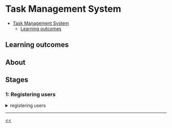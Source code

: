 # Task Management System

- [Task Management System](#task-management-system)
  - [Learning outcomes](#learning-outcomes)

## Learning outcomes

## About

## Stages
### 1: Registering users
<details>
<summary>registering users</summary>

#### 1.1 Description
In a task management system, you'll often be working with multiple users. Therefore, it's useful to begin by setting up the user registration process and API access. It's important you store user data in a database right from the start and set up the project accordingly.

You should provide a REST API for users. Now, you need to create two endpoints, one for user registration and another one for testing access control. Using Spring Security, you can secure these endpoints. To carry out tests, you should set up Spring Security correctly:

```java
@Bean
public SecurityFilterChain securityFilterChain(HttpSecurity http) throws Exception {
    return http
            .httpBasic(Customizer.withDefaults()) // enable basic HTTP authentication
            .authorizeHttpRequests(auth -> auth
                    // other matchers
                    .requestMatchers("/error").permitAll() // expose the /error endpoint
                    .requestMatchers("/actuator/shutdown").permitAll() // required for tests
                    .requestMatchers("/h2-console/**").permitAll() // expose H2 console
            )
            .csrf(AbstractHttpConfigurer::disable) // allow modifying requests from tests
            .sessionManagement(sessions ->
                    sessions.sessionCreationPolicy(SessionCreationPolicy.STATELESS) // no session
            )
            .build();
    }
```

Store all data in the H2 database on disk. Don't forget to include these lines in the `application.properties` file:
```
spring.datasource.url=jdbc:h2:file:../tms_db
spring.datasource.driverClassName=org.h2.Driver
spring.datasource.username=sa
spring.datasource.password=sa

spring.jpa.hibernate.ddl-auto=update

spring.h2.console.enabled=true
spring.h2.console.settings.trace=false
spring.h2.console.settings.web-allow-others=false
```

#### 1.2 Objectives
- Set up a `POST /api/accounts` endpoint that takes a unique email and password as a JSON object in this format:
  ```json
  {
    "email": <unique string>,
    "password": <string>
  }
  ```
  and responds with a `200 OK status` code. Check the request body. If the `email` or `password` are empty, blank, or missing, the endpoint should respond with a `400 BAD REQUEST` status code. The endpoint should also respond with a `400 BAD REQUEST` status code if the email format is invalid. Additionally, ensure that the password is at least 6 characters long. If the password is shorter than this, the endpoint should respond with a `400 BAD REQUEST` status code.

- Guarantee each user has a unique email address. If a registration request includes an email address already in the system, the user registration endpoint should respond with a `409 CONFLICT` status code. Treat email addresses as case-insensitive, so `address@domain.net` and `ADDRESS@DOMAIN.NET` are regarded as the same address.

- Create a `GET /api/tasks` endpoint that responds with a `200 OK` status code.

- Enable security and require users to authenticate using basic HTTP authentication to access the `GET /api/tasks` endpoint. If a user tries to access it without providing a valid username and password, the service should respond with a `401 UNAUTHORIZED` status code.

- Ensure that all data remains even after the server restarts.

#### 1.3 Examples
**Example 1.** *request to `POST /accounts` endpoint:*

*Request body:*
```
{
  "email": "address@domain.net",
  "password": "password"
}
```

*Response code:* `200 OK`

**Example 2.** *request to `POST /accounts` endpoint with an invalid request body:*

*Request body:*
```
{
  "email": "address",
  "password": ""
}
```

*Response code:* `400 BAD REQUEST`

**Example 3.** *request to `POST /accounts` endpoint with an email address that's already taken:*

*Request body:*
```
{
  "email": "ADDRESS@DOMAIN.NET",
  "password": "password"
}
```

*Response code:* `409 CONFLICT`

**Example 4.** *request to `GET /tasks` endpoint with correct credentials:*

*Response code:* `200 OK`

**Example 5.** *request to `GET /tasks` endpoint with incorrect credentials:*

*Response code:* `401 UNAUTHORIZED`

</details>

<hr/>

[<<](https://github.com/eucarizan/hs-java-backend/blob/main/README.md)
<!--
:%s/\(Sample \(Input\|Output\) \d:\)\n\(.*\)/```\r\r**\1**\r```\3/gc

###
<details>
<summary></summary>

#### Description

#### Examples

</details>

<hr/>
-->
<!--
# format example
s_\(Example \d\.\) \(\w\+\) \(request to\) \(/\w\+\)\+ \(.*:\)_**\1** *\3 \'\2 \4\' \5*_gc

# format request body
s_\(Request body:\)\n_\*\1\*\r```_gc

# format response code after response body
s_}\n\n\(Response code:\)\(.*\)_}\r```\r\r*\1\* `\2`_gc

# format response code not after response body
s_\n\(Response code:\)\(.*\)_\r*\1\* `\2`_gc
-->
